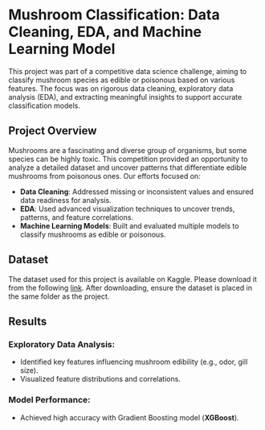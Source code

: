 # Mushroom Classification: Data Cleaning, EDA, and Machine Learning Model

This project was part of a competitive data science challenge, aiming to classify mushroom species as edible or poisonous based on various features. The focus was on rigorous data cleaning, exploratory data analysis (EDA), and extracting meaningful insights to support accurate classification models.

## Project Overview
Mushrooms are a fascinating and diverse group of organisms, but some species can be highly toxic. This competition provided an opportunity to analyze a detailed dataset and uncover patterns that differentiate edible mushrooms from poisonous ones. Our efforts focused on:
- **Data Cleaning**:  Addressed missing or inconsistent values and ensured data readiness for analysis.
- **EDA**: Used advanced visualization techniques to uncover trends, patterns, and feature correlations.
- **Machine Learning Models**: Built and evaluated multiple models to classify mushrooms as edible or poisonous.

## Dataset
The dataset used for this project is available on Kaggle. Please download it from the following [link](https://www.kaggle.com/competitions/playground-series-s4e8).
After downloading, ensure the dataset is placed in the same folder as the project.

## Results

### Exploratory Data Analysis:
- Identified key features influencing mushroom edibility (e.g., odor, gill size).
- Visualized feature distributions and correlations.

### Model Performance:
- Achieved high accuracy with Gradient Boosting model (**XGBoost**).
